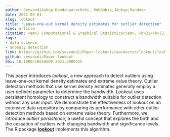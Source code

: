 ```yaml
---
author: Sevvandi&nbsp;Kandanaarachchi, Rob&nbsp;J&nbsp;Hyndman
date: 2022-05-01
slug: lookout
title: "Leave-one-out kernel density estimates for outlier detection"
kind: article
citation: <em>J Computational & Graphical Statistics</em>, <b>31</b>(2), 586-599
tags:
- data science
- anomaly detection
link: https://github.com/sevvandi/Paper-lookout/raw/master/lookout/lookout_wp.pdf
github: sevvandi/Paper-lookout
doi: 10.1080/10618600.2021.2000425
---
```


This paper introduces *lookout*, a new approach to detect outliers using leave-one-out kernel density estimates and extreme value theory. Outlier detection methods that use kernel density estimates generally employ a user defined parameter to determine the bandwidth. Lookout uses persistent homology to construct a bandwidth suitable for outlier detection without any user input. We demonstrate the effectiveness of lookout on an extensive data repository by comparing its performance with other outlier detection methods based on extreme value theory. Furthermore, we introduce *outlier persistence*, a useful concept that explores the birth and the cessation of outliers with changing bandwidth and significance levels. The R package [**lookout**](https://github.com/Sevvandi/lookout) implements this algorithm.
